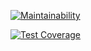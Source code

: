 [![Maintainability](https://api.codeclimate.com/v1/badges/95632d9e518716938ee1/maintainability)](https://codeclimate.com/github/sseezov/frontend-project-11/maintainability)

[![Test Coverage](https://api.codeclimate.com/v1/badges/95632d9e518716938ee1/test_coverage)](https://codeclimate.com/github/sseezov/frontend-project-11/test_coverage)